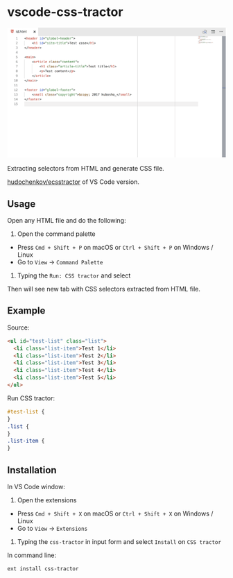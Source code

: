 # vscode-css-tractor

![VS Code CSS tractor demo](src/assets/demo.gif?raw=true)

Extracting selectors from HTML and generate CSS file.

[hudochenkov/ecsstractor](https://github.com/hudochenkov/ecsstractor) of VS Code version.

## Usage

Open any HTML file and do the following:

1. Open the command palette
  - Press `Cmd + Shift + P` on macOS or `Ctrl + Shift + P` on Windows / Linux
  - Go to `View` → `Command Palette`
1. Typing the `Run: CSS tractor` and select

Then will see new tab with CSS selectors extracted from HTML file.

## Example

Source:

```html
<ul id="test-list" class="list">
  <li class="list-item">Test 1</li>
  <li class="list-item">Test 2</li>
  <li class="list-item">Test 3</li>
  <li class="list-item">Test 4</li>
  <li class="list-item">Test 5</li>
</ul>
```

Run CSS tractor:

```css
#test-list {
}
.list {
}
.list-item {
}
```

## Installation

In VS Code window:

1. Open the extensions
  - Press `Cmd + Shift + X` on macOS or `Ctrl + Shift + X` on Windows / Linux
  - Go to `View` → `Extensions`
1. Typing the `css-tractor` in input form and select `Install` on `CSS tractor`

In command line:

```
ext install css-tractor
```
